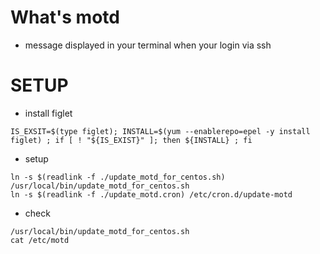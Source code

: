 # What's motd

- message displayed in your terminal when your login via ssh

# SETUP

- install figlet
```
IS_EXSIT=$(type figlet); INSTALL=$(yum --enablerepo=epel -y install figlet) ; if [ ! "${IS_EXIST}" ]; then ${INSTALL} ; fi
```

- setup
```
ln -s $(readlink -f ./update_motd_for_centos.sh) /usr/local/bin/update_motd_for_centos.sh
ln -s $(readlink -f ./update_motd.cron) /etc/cron.d/update-motd
```

- check
```
/usr/local/bin/update_motd_for_centos.sh
cat /etc/motd
```